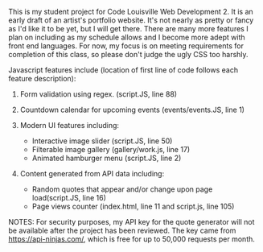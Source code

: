 This is my student project for Code Louisville Web Development 2. It is an early draft of an artist's portfolio website. It's not nearly as pretty or fancy as I'd like it to be yet, but I will get there. There are many more features I plan on including as my schedule allows and I become more adept with front end languages. For now, my focus is on meeting requirements for completion of this class, so please don't judge the ugly CSS too harshly.

Javascript features include (location of first line of code follows each feature description):
1. Form validation using regex. (script.JS, line 88)
2. Countdown calendar for upcoming events (events/events.JS, line 1)
3. Modern UI features including: </br>
    - Interactive image slider (script.JS, line 50)</br>
    - Filterable image gallery (gallery/work.js, line 17)
    - Animated hamburger menu (script.JS, line 2)</br>

4. Content generated from API data including:</br>
    - Random quotes that appear and/or change upon page load(script.JS, line 16)</br>
    - Page views counter (index.html, line 11 and script.js, line 105)

NOTES: For security purposes, my API key for the quote generator will not be available after the project has been reviewed. The key came from https://api-ninjas.com/, which is free for up to 50,000 requests per month. 
